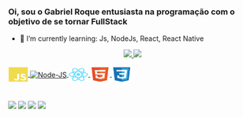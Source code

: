 ### Oi, sou o Gabriel Roque entusiasta na programação com o objetivo de se tornar FullStack

- 🌱 I’m currently learning: Js, NodeJs, React, React Native
<div align="center">
   <a href="https://github.com/GabrielRoqueDev">
      <img height="180em"  src="https://github-readme-stats.vercel.app/api?username=GabrielRoqueDev&show_icons=true&theme=midnight-purple&include_all_commits=true&count_private=true"/>
      <img height="180em"  src="https://github-readme-stats.vercel.app/api/top-langs/?username=GabrielRoqueDev&layout=compact&langs_count=7&theme=midnight-purple"/>
     </div>
  <div style="display: inline_block"><br>
    <img align="center" alt="Roq-Js" height="30" width="40" src="https://raw.githubusercontent.com/devicons/devicon/master/icons/javascript/javascript-plain.svg">
    <img align="center" alt="Node-JS" height="30" width="40" 
    src="https://cdn.jsdelivr.net/gh/devicons/devicon/icons/nodejs/nodejs-original.svg">
     <img align="center" alt="Roq-React" height="30" width="40" src="https://raw.githubusercontent.com/devicons/devicon/master/icons/react/react-original.svg">
      <img align="center" alt="Roq-HTML" height="30" width="40" src="https://raw.githubusercontent.com/devicons/devicon/master/icons/html5/html5-original.svg">
     <img align="center" alt="Roq-CSS" height="30" width="40" src="https://raw.githubusercontent.com/devicons/devicon/master/icons/css3/css3-original.svg">
    
 </div>
  
 #
  
 <div>
    <a href="https://discord.gg/pE9J9KQVdt" target="_blank"><img src="https://img.shields.io/badge/Discord-7289DA?style=for-the-badge&logo=discord&logoColor=white" target="_blank"></a> 
   <a href = "mailto:gabriel.m.roque32@gmail.com"><img src="https://img.shields.io/badge/-Gmail-%23333?style=for-the-badge&logo=gmail&logoColor=white" target="_blank"></a>
  <a href="https://www.linkedin.com/in/gabriel-roque-964b79188" target="_blank"><img src="https://img.shields.io/badge/-LinkedIn-%230077B5?style=for-the-badge&logo=linkedin&logoColor=white" target="_blank"></a>
  <a href="https://youtube.com/channel/UCs0ShTHF6DFEhSSuyOlwRUA" target="_blank"><img src="https://img.shields.io/badge/YouTube-FF0000?style=for-the-badge&logo=youtube&logoColor=white" target="_blank"></a> 
</div> 
  

    
 
  

